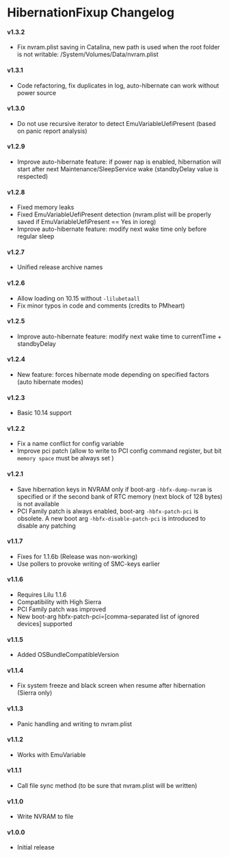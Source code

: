 HibernationFixup Changelog
============================
#### v1.3.2
-  Fix nvram.plist saving in Catalina, new path is used when the root folder is not writable: /System/Volumes/Data/nvram.plist

#### v1.3.1
- Code refactoring, fix duplicates in log, auto-hibernate can work without power source

#### v1.3.0
- Do not use recursive iterator to detect EmuVariableUefiPresent  (based on panic report analysis)

#### v1.2.9
- Improve auto-hibernate feature: if power nap is enabled, hibernation will start after next Maintenance/SleepService wake (standbyDelay value is respected)

#### v1.2.8
- Fixed memory leaks
- Fixed EmuVariableUefiPresent detection (nvram.plist will be properly saved if EmuVariableUefiPresent == Yes in ioreg)
- Improve auto-hibernate feature: modify next wake time only before regular sleep

#### v1.2.7
- Unified release archive names

#### v1.2.6
- Allow loading on 10.15 without `-lilubetaall`
- Fix minor typos in code and comments (credits to PMheart)

#### v1.2.5
- Improve auto-hibernate feature: modify next wake time to currentTime + standbyDelay

#### v1.2.4
- New feature:  forces hibernate mode depending on specified factors (auto hibernate modes)

#### v1.2.3
- Basic 10.14 support

#### v1.2.2
- Fix a name conflict for config variable
- Improve pci patch (allow to write to PCI config command register, but bit `memory space` must be always set )

#### v1.2.1
- Save hibernation keys in NVRAM only if boot-arg `-hbfx-dump-nvram` is specified or if the second bank of RTC memory (next block of 128 bytes) is not available
- PCI Family patch is always enabled, boot-arg `-hbfx-patch-pci` is obsolete. A new boot arg `-hbfx-disable-patch-pci` is introduced to disable any patching

#### v1.1.7
- Fixes for 1.1.6b (Release was non-working)
- Use pollers to provoke writing of SMC-keys earlier

#### v1.1.6
- Requires Lilu 1.1.6
- Compatibility with High Sierra
- PCI Family patch was improved
- New boot-arg hbfx-patch-pci=[comma-separated list of ignored devices] supported

#### v1.1.5
- Added OSBundleCompatibleVersion

#### v1.1.4
- Fix system freeze and black screen when resume after hibernation (Sierra only)

#### v1.1.3
- Panic handling and writing to nvram.plist

#### v1.1.2
- Works with EmuVariable

#### v1.1.1
- Call file sync method (to be sure that nvram.plist will be written)

#### v1.1.0
- Write NVRAM to file

#### v1.0.0
- Initial release
